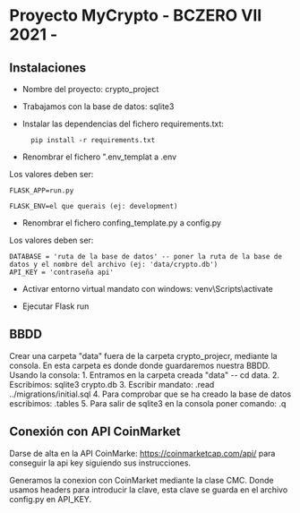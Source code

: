 <!-- HEADINGS -->
# Proyecto MyCrypto - BCZERO VII 2021 -

## Instalaciones

* Nombre del proyecto: crypto_project

* Trabajamos con la base de datos: sqlite3

* Instalar las dependencias del fichero requirements.txt:

        pip install -r requirements.txt

* Renombrar el fichero ".env_templat a .env

Los valores deben ser:

    FLASK_APP=run.py

    FLASK_ENV=el que querais (ej: development)

* Renombrar el fichero confing_template.py a config.py

Los valores deben ser:

    DATABASE = 'ruta de la base de datos' -- poner la ruta de la base de datos y el nombre del archivo (ej: 'data/crypto.db')
    API_KEY = 'contraseña api'

* Activar entorno virtual 
    mandato con windows: venv\Scripts\activate

* Ejecutar Flask run


## BBDD

Crear una carpeta "data" fuera de la carpeta crypto_projecr, mediante la consola. En esta carpeta es donde donde guardaremos nuestra BBDD. 
Usando la consola:
    1. Entramos en la carpeta creada "data" -- cd data.
    2. Escribimos: sqlite3 crypto.db
    3. Escribir mandato: .read ../migrations/initial.sql
    4. Para comprobar que se ha creado la base de datos escribimos: .tables
    5. Para salir de sqlite3 en la consola poner comando: .q


## Conexión con API CoinMarket

Darse de alta en la API CoinMarke: https://coinmarketcap.com/api/ para conseguir la api key siguiendo sus instrucciones.

Generamos la conexion con CoinMarket mediante la clase CMC. Donde usamos headers para introducir la clave, esta clave se guarda en el archivo config.py en API_KEY. 

